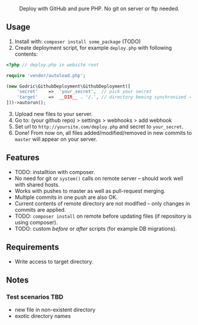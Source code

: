 <p align="center">Deploy with GitHub and pure PHP. No git on server or ftp needed.</p>

## Usage

1. Install with: `composer install some_package` (TODO)
2. Create deployment script, for example `deploy.php` with following contents:

```php
<?php // deploy.php in website root

require 'vendor/autoload.php';

(new Godric\GithubDeployment\GithubDeployment([
    'secret'    =>  'your_secret',  // pick your secret
    'target'    =>  __DIR__ . '/.', // directory beeing synchronized – same as deploy.php
]))->autorun();
```

3. Upload new files to your server.
4. Go to: (your github repo) > settings > webhooks > add webhook
5. Set url to `http://yoursite.com/deploy.php` and secret to `your_secret`.
6. Done! From now on, all files added/modified/removed in new commits to `master` will appear on your server.

## Features

- TODO: installtion with composer.
- No need for git or `system()` calls on remote server – should work well with shared hosts.
- Works with pushes to master as well as pull-request merging.
- Multiple commits in one push are also OK.
- Current contents of remote directory are not modified – only changes in commits are applied.
- TODO: `composer install` on remote before updating files (if repository is using composer).
- TODO: custom _before_ or _after_ scripts (for example DB migrations).

## Requirements

- Write access to target directory.

## Notes

### Test scenarios TBD

- new file in non-existent directory
- exotic directory names
